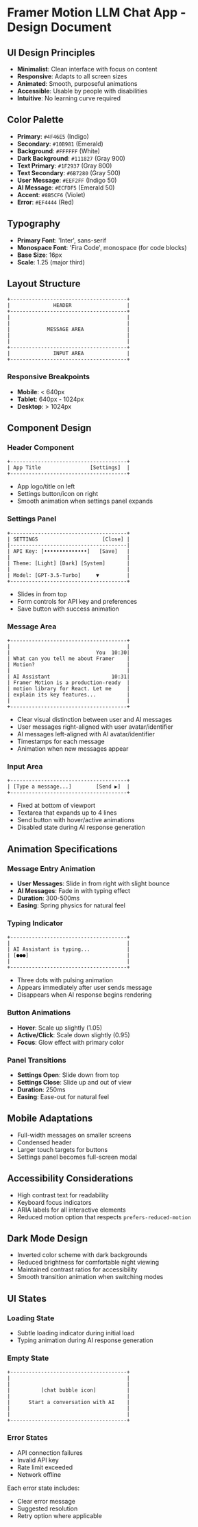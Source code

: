 # Framer Motion LLM Chat App - Design Document

## UI Design Principles

- **Minimalist**: Clean interface with focus on content
- **Responsive**: Adapts to all screen sizes
- **Animated**: Smooth, purposeful animations
- **Accessible**: Usable by people with disabilities
- **Intuitive**: No learning curve required

## Color Palette

- **Primary**: `#4F46E5` (Indigo)
- **Secondary**: `#10B981` (Emerald)
- **Background**: `#FFFFFF` (White)
- **Dark Background**: `#111827` (Gray 900)
- **Text Primary**: `#1F2937` (Gray 800)
- **Text Secondary**: `#6B7280` (Gray 500)
- **User Message**: `#EEF2FF` (Indigo 50)
- **AI Message**: `#ECFDF5` (Emerald 50)
- **Accent**: `#8B5CF6` (Violet)
- **Error**: `#EF4444` (Red)

## Typography

- **Primary Font**: 'Inter', sans-serif
- **Monospace Font**: 'Fira Code', monospace (for code blocks)
- **Base Size**: 16px
- **Scale**: 1.25 (major third)

## Layout Structure

```
+--------------------------------------+
|              HEADER                  |
+--------------------------------------+
|                                      |
|                                      |
|            MESSAGE AREA              |
|                                      |
|                                      |
+--------------------------------------+
|              INPUT AREA              |
+--------------------------------------+
```

### Responsive Breakpoints

- **Mobile**: < 640px
- **Tablet**: 640px - 1024px
- **Desktop**: > 1024px

## Component Design

### Header Component

```
+--------------------------------------+
| App Title                [Settings]  |
+--------------------------------------+
```

- App logo/title on left
- Settings button/icon on right
- Smooth animation when settings panel expands

### Settings Panel

```
+--------------------------------------+
| SETTINGS                     [Close] |
|--------------------------------------|
| API Key: [••••••••••••••]   [Save]   |
|                                      |
| Theme: [Light] [Dark] [System]       |
|                                      |
| Model: [GPT-3.5-Turbo]     ▼         |
+--------------------------------------+
```

- Slides in from top
- Form controls for API key and preferences
- Save button with success animation

### Message Area

```
+--------------------------------------+
|                                      |
|                            You  10:30|
| What can you tell me about Framer    |
| Motion?                              |
|                                      |
| AI Assistant                    10:31|
| Framer Motion is a production-ready  |
| motion library for React. Let me     |
| explain its key features...          |
|                                      |
+--------------------------------------+
```

- Clear visual distinction between user and AI messages
- User messages right-aligned with user avatar/identifier
- AI messages left-aligned with AI avatar/identifier
- Timestamps for each message
- Animation when new messages appear

### Input Area

```
+--------------------------------------+
| [Type a message...]        [Send ▶]  |
+--------------------------------------+
```

- Fixed at bottom of viewport
- Textarea that expands up to 4 lines
- Send button with hover/active animations
- Disabled state during AI response generation

## Animation Specifications

### Message Entry Animation

- **User Messages**: Slide in from right with slight bounce
- **AI Messages**: Fade in with typing effect
- **Duration**: 300-500ms
- **Easing**: Spring physics for natural feel

### Typing Indicator

```
+--------------------------------------+
|                                      |
| AI Assistant is typing...            |
| [●●●]                                |
|                                      |
+--------------------------------------+
```

- Three dots with pulsing animation
- Appears immediately after user sends message
- Disappears when AI response begins rendering

### Button Animations

- **Hover**: Scale up slightly (1.05)
- **Active/Click**: Scale down slightly (0.95)
- **Focus**: Glow effect with primary color

### Panel Transitions

- **Settings Open**: Slide down from top
- **Settings Close**: Slide up and out of view
- **Duration**: 250ms
- **Easing**: Ease-out for natural feel

## Mobile Adaptations

- Full-width messages on smaller screens
- Condensed header
- Larger touch targets for buttons
- Settings panel becomes full-screen modal

## Accessibility Considerations

- High contrast text for readability
- Keyboard focus indicators
- ARIA labels for all interactive elements
- Reduced motion option that respects `prefers-reduced-motion`

## Dark Mode Design

- Inverted color scheme with dark backgrounds
- Reduced brightness for comfortable night viewing
- Maintained contrast ratios for accessibility
- Smooth transition animation when switching modes

## UI States

### Loading State
- Subtle loading indicator during initial load
- Typing animation during AI response generation

### Empty State
```
+--------------------------------------+
|                                      |
|                                      |
|          [chat bubble icon]          |
|                                      |
|      Start a conversation with AI    |
|                                      |
|                                      |
+--------------------------------------+
```

### Error States
- API connection failures
- Invalid API key
- Rate limit exceeded
- Network offline

Each error state includes:
- Clear error message
- Suggested resolution
- Retry option where applicable 